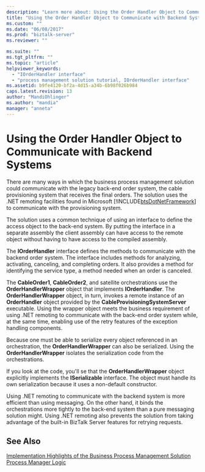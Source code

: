 ```yaml
---
description: "Learn more about: Using the Order Handler Object to Communicate with Backend Systems"
title: "Using the Order Handler Object to Communicate with Backend Systems | Microsoft Docs"
ms.custom: ""
ms.date: "06/08/2017"
ms.prod: "biztalk-server"
ms.reviewer: ""

ms.suite: ""
ms.tgt_pltfrm: ""
ms.topic: "article"
helpviewer_keywords: 
  - "IOrderHandler interface"
  - "process management solution tutorial, IOrderHandler interface"
ms.assetid: b9fe4120-bf2a-4d15-a34b-6b98f026b984
caps.latest.revision: 13
author: "MandiOhlinger"
ms.author: "mandia"
manager: "anneta"
---
```

# Using the Order Handler Object to Communicate with Backend Systems
There are many ways in which the business process management solution could communicate with the legacy back-end order system, the cable provisioning system that receives the final orders. The solution uses the .NET remoting facilities found in Microsoft [!INCLUDE[btsDotNetFramework](../includes/btsdotnetframework-md.md)] to communicate with the provisioning system.  
  
 The solution uses a common technique of using an interface to define the access object to the back-end system. By putting the interface in a separate assembly the client assembly can have access to the remote object without having to have access to the compiled assembly.  
  
 The **IOrderHandler** interface defines the methods to communicate with the backend order system. The interface includes methods for analyzing, activating, canceling, and completing orders. It also provides a method for identifying the service type, a method needed when an order is canceled.  
  
 The **CableOrder1**, **CableOrder2**, and satellite orchestrations use the **OrderHandlerWrapper** object that implements **IOrderHandler**. The **OrderHandlerWrapper** object, in turn, invokes a remote instance of an **OrderHandler** object provided by the **CableProvisioningSystemServer** executable. Using the wrapper object meets the business requirement of using .NET remoting to communicate with the back-end order system while, at the same time, enabling use of the retry features of the exception handling components.  
  
 Because one must be able to serialize every object referenced in an orchestration, the **OrderHandlerWrapper** can also be serialized. Using the **OrderHandlerWrapper** isolates the serialization code from the orchestrations.  
  
 If you look at the code, you'll se that the **OrderHandlerWrapper** object explicitly implements the **ISerializable** interface. The object must handle its own serialization because it uses a non-default constructor.  
  
 Using .NET remoting to communicate with the backend system is more efficient than using messaging. On the other hand, it binds the orchestrations more tightly to the back-end system than a pure messaging solution might. Using .NET remoting also prevents the solution from taking advantage of the built-in BizTalk Server features for retrying requests.  
  
## See Also  
 [Implementation Highlights of the Business Process Management Solution](../core/implementation-highlights-of-the-business-process-management-solution.md)   
 [Process Manager Logic](../core/process-manager-logic.md)

